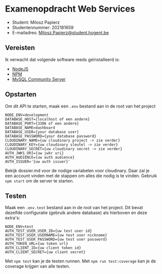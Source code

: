 # Examenopdracht Web Services

- Student: Milosz Papierz
- Studentennummer: 202181659
- E-mailadres: Milosz.Papierz@student.hogent.be

## Vereisten

Ik verwacht dat volgende software reeds geïnstalleerd is:

- [NodeJS](https://nodejs.org)
- [NPM](https://www.npmjs.com/)
- [MySQL Community Server](https://dev.mysql.com/downloads/mysql/)


## Opstarten

Om dit API te starten, maak een ```.env``` bestand aan in de root van het project
```
NODE_ENV=development
DATABASE_HOST={localhost of een andere}
DATABASE_PORT={3306 of een andere}
DATABASE_NAME=dashboard
DATABASE_USER={your database user}
DATABASE_PASSWORD={your database password}
CLOUDINARY_NAME={uw cloudinary project -> zie verder}
CLOUDINARY_KEY={uw cloudinary sleutel -> zie verder}
CLOUDINARY_SECRET={uw cloudinary secret -> zie verder}
AUTH_JWKS_URI={uw jwkr uri}
AUTH_AUDIENCE={uw auth audience}
AUTH_ISSUER='{uw auth issuer}'
```
Bekijk dossier.md voor de nodige variabelen voor cloudinary. Daar zal je een account vinden met de stappen om alles die nodig is te vinden.
Gebruik ```npm start``` om de server te starten.

## Testen
Maak een ```.env.test``` bestand aan in de root van het project. Dit bevat dezelfde configuratie (gebruik andere database) als hierboven en deze extra's:
```
NODE_ENV=test
AUTH_TEST_USER_USER_ID={uw test user id}
AUTH_TEST_USER_USERNAME={uw test user nickname}
AUTH_TEST_USER_PASSWORD={uw test user password}
AUTH_TOKEN_URL={uw token url}
AUTH_CLIENT_ID={uw client token id}
AUTH_CLIENT_SECRET={uw client secret}
```

Met ```npm test``` kan je de testen runnen. Met ```npm run test:coverage``` kan je de coverage krijgen van alle testen.
